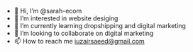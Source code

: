 - 👋 Hi, I’m @sarah-ecom
- 👀 I’m interested in website desiging
- 🌱 I’m currently learning dropshipping and digital marketing
- 💞️ I’m looking to collaborate on digital marketing
- 📫 How to reach me iuzairsaeed@gmail.com

<!---
sarah-ecom/sarah-ecom is a ✨ special ✨ repository because its `README.md` (this file) appears on your GitHub profile.
You can click the Preview link to take a look at your changes.
--->
